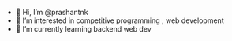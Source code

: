 - 👋 Hi, I’m @prashantnk
- 👀 I’m interested in competitive programming , web development
- 🌱 I’m currently learning backend web dev

<!---
prashantnk/prashantnk is a ✨ special ✨ repository because its `README.md` (this file) appears on your GitHub profile.
You can click the Preview link to take a look at your changes.
--->
